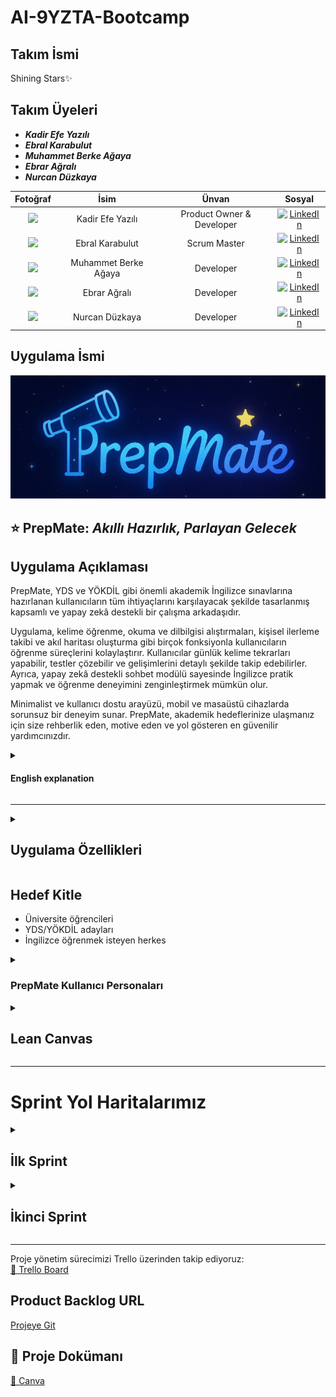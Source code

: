 # AI-9YZTA-Bootcamp

## Takım İsmi
Shining Stars✨
## Takım Üyeleri
- ***Kadir Efe Yazılı*** 
- ***Ebral Karabulut*** 
- ***Muhammet Berke Ağaya***
- ***Ebrar Ağralı*** 
- ***Nurcan Düzkaya***

| Fotoğraf | İsim | Ünvan | Sosyal |
|:--------:|:-----:|:------:|:-------:|
| <img src="https://avatars.githubusercontent.com/u/152311530?v=4" width="150"/> | Kadir Efe Yazılı | Product Owner & Developer | [![LinkedIn](https://img.shields.io/badge/LinkedIn-Profile-blue?logo=linkedin)](https://www.linkedin.com/in/kadirefeyazili/) |
| <img src="https://avatars.githubusercontent.com/u/208370395?v=4" width="150"/> | Ebral Karabulut | Scrum Master | [![LinkedIn](https://img.shields.io/badge/LinkedIn-Profile-blue?logo=linkedin)](https://www.linkedin.com/in/ebral-karabulut/) |
| <img src="https://avatars.githubusercontent.com/u/163898105?v=4" width="150"/> | Muhammet Berke Ağaya | Developer | [![LinkedIn](https://img.shields.io/badge/LinkedIn-Profile-blue?logo=linkedin)](https://www.linkedin.com/in/muhammet-berke-a%C4%9Faya/) |
| <img src="https://avatars.githubusercontent.com/u/157977459?v=4" width="150"/> | Ebrar Ağralı | Developer | [![LinkedIn](https://img.shields.io/badge/LinkedIn-Profile-blue?logo=linkedin)](https://www.linkedin.com/in/ebrara%C4%9Fral%C4%B1/) |
| <img src="https://avatars.githubusercontent.com/u/147709490?v=4" width="150"/> | Nurcan Düzkaya | Developer | [![LinkedIn](https://img.shields.io/badge/LinkedIn-Profile-blue?logo=linkedin)](https://www.linkedin.com/in/nurcan-d%C3%BCzkaya) |


## Uygulama İsmi
![Uygulama Görüntüsü](ProjectManagementFiles/General_Documents/Github_Pages_Images/PrepMate.jpeg)

## ⭐ **PrepMate:** *Akıllı Hazırlık, Parlayan Gelecek*

<summary><h2>Uygulama Açıklaması</h2></summary>
PrepMate, YDS ve YÖKDİL gibi önemli akademik İngilizce sınavlarına hazırlanan kullanıcıların tüm ihtiyaçlarını karşılayacak şekilde tasarlanmış kapsamlı ve yapay zekâ destekli bir çalışma arkadaşıdır.

Uygulama, kelime öğrenme, okuma ve dilbilgisi alıştırmaları, kişisel ilerleme takibi ve akıl haritası oluşturma gibi birçok fonksiyonla kullanıcıların öğrenme süreçlerini kolaylaştırır. Kullanıcılar günlük kelime tekrarları yapabilir, testler çözebilir ve gelişimlerini detaylı şekilde takip edebilirler. Ayrıca, yapay zekâ destekli sohbet modülü sayesinde İngilizce pratik yapmak ve öğrenme deneyimini zenginleştirmek mümkün olur.

Minimalist ve kullanıcı dostu arayüzü, mobil ve masaüstü cihazlarda sorunsuz bir deneyim sunar. PrepMate, akademik hedeflerinize ulaşmanız için size rehberlik eden, motive eden ve yol gösteren en güvenilir yardımcınızdır.
<details>
  <summary><h4>English explanation</h4></summary>
PrepMate is a comprehensive and AI-powered study companion designed to meet all the needs of users preparing for important academic English exams such as YDS and YÖKDİL.

The app facilitates the learning process with many features including vocabulary learning, reading and grammar exercises, personal progress tracking, and mind mapping. Users can review daily vocabulary, take tests, and monitor their progress in detail. Additionally, the AI-powered chat module allows users to practice English and enrich their learning experience.

With its minimalist and user-friendly interface, PrepMate offers a seamless experience on both mobile and desktop devices. PrepMate is your most reliable assistant, guiding, motivating, and supporting you to achieve your academic goals.
</details>

---

<details>
  <summary><h2>Uygulama Özellikleri</h2></summary>

- 📚 Günlük kelime tekrarları ve kapsamlı testler ile etkin öğrenme  
- 🤖 Yapay zekâ destekli cümle açıklamaları ve anında çeviri imkanı  
- ✍️ YDS ve YÖKDİL formatlarına uygun deneme sınavları  
- 🌌 Gökyüzü temalı takımyıldızı başarı sistemi ile motive edici öğrenme deneyimi  
- 📈 Kişisel ilerleme paneli sayesinde detaylı performans takibi  
- 🧩 Akademik deyimler, bağlaçlar ve dil yapılarıyla dil becerilerinin geliştirilmesi  
- 🌟 Zengin ve çeşitli öğrenme materyalleri  
- 📱💻 Telefon, tablet ve bilgisayar gibi tüm cihazlarda uyumlu, kesintisiz kullanım  
- 🌍 Her zaman, her yerde öğrenme imkânı — internet bağlantısı olan her ortamda erişilebilir

<details>
  <summary><h4>English explanation</h4></summary>

- 📚 Effective learning with daily vocabulary reviews and comprehensive tests  
- 🤖 AI-powered sentence explanations and instant translation capabilities  
- ✍️ Practice exams formatted for YDS and YÖKDİL standards  
- 🌌 Motivating learning experience with a sky-themed constellation achievement system  
- 📈 Detailed performance tracking via personal progress dashboard  
- 🧩 Development of language skills using academic idioms, conjunctions, and structures  
- 🌟 Rich and diverse learning materials  
- 📱💻 Compatible with all devices including phones, tablets, and computers for seamless usage  
- 🌍 Learn anytime, anywhere — accessible wherever there is internet connectivity  

</details>
</details>

## Hedef Kitle
- Üniversite öğrencileri
- YDS/YÖKDİL adayları
- İngilizce öğrenmek isteyen herkes
<details>
  <summary><h3>PrepMate Kullanıcı Personaları</h3></summary>

  [Persona](https://github.com/KadirEfeYazili/YZTA-Bootcamp/blob/main/ProjectManagementFiles/General_Documents/Persona_Turkce(1).pdf "PrepMate Kullanıcı Personaları")
</details>

<details>
  <summary><h2>Lean Canvas</h2></summary>

  <h3>Business Model Canvas Poster</h3>

  ![Canvas Poster](https://raw.githubusercontent.com/KadirEfeYazili/YZTA-Bootcamp/main/ProjectManagementFiles/General_Documents/Lean_canvas.png)

</details>

---

# Sprint Yol Haritalarımız

<details>
  <summary><h2>İlk Sprint</h2></summary>

### Kullanılan Teknolojiler
- **Frontend:** React.js, Tailwind CSS, React Markdown
- **API:** Google Gemini API
- **Backend & Hosting:** Firebase, Firebase API Key
- **Versiyon Kontrol & Deploy:** GitHub, GitHub Pages, GitHub Actions

### İlk Versiyonda Olacaklar
- Kelime öğretme modülü
- Prompt yanıtı veren LLM
- Gökyüzü temalı arayüz (takımyıldızları)
- Basit kullanıcı profili
- Personalar oluşturuldu
- Geri bildirim ekranı

Aşağıdaki tabloda, bu sprint içinde ele alınacak kullanıcı hikayeleri ve bunlara bağlı detaylı görevler yer almaktadır:

| Görev (Task)                                                      | Tahmini Süre (Gün) | Puan (Story Point) | Sorumlu        | Durum     |
|------------------------------------------------------------------|--------------------|--------------------|----------------|-----------|
| T1.1: Kelime veri yapısını (Firestore) tanımlama.                | 1                  | 3                  | Backend Ekibi  | Başladı   |
| T1.2: Firebase'e örnek kelime setleri yükleme.                   | 1                  | 3                  | Backend Ekibi  | Başladı   |
| T1.3: Kelime kartlarını gösteren React bileşenini oluşturma.     | 2                  | 5                  | Frontend Ekibi | Başladı   |
| T1.4: Kelime kartları için Tailwind CSS stilini uygulama.        | 1                  | 3                  | Frontend Ekibi | Başladı   |
| T1.5: Kelime tekrar mekanizması için test arayüzü ekleme.        | 1                  | 3                  | Frontend Ekibi | Başladı   |
| T2.1: Google Gemini API entegrasyonu için servis katmanı oluşturma. | 2                | 8                  | Backend Ekibi  | Başladı   |
| T2.2: Kullanıcının seçtiği kelime/cümleyi AI'a gönderme işlevi geliştirme. | 1             | 5                  | Frontend Ekibi | Başladı   |
| T2.3: AI yanıtını gösterecek UI bileşenini tasarlama.             | 2                  | 5                  | Frontend Ekibi | Başladı   |
| T2.4: AI yanıtlarının React Markdown ile düzgün görüntülenmesini sağlama. | 1              | 3                  | Frontend Ekibi | Başladı   |
| T3.1: Temel renk paletini ve fontları tanımlama (Tailwind config). | 0.5               | 2                  | UI/UX Tasarımcı | Tamamlandı|
| T3.2: Ana sayfa arkaplanına gökyüzü temalı görsel/stil ekleme.    | 1                  | 3                  | Frontend Ekibi | Başladı   |
| T3.3: Basit takımyıldızı başarı sistemi için placeholder UI oluşturma. | 1               | 3                  | Frontend Ekibi | Başladı   |
| T4.1: Kullanıcı profili veri yapısını tanımlama (Firestore).     | 1                  | 3                  | Backend Ekibi  | Başladı   |
| T4.2: Basit kullanıcı profili ekranı oluşturma.                   | 1                  | 3                  | Frontend Ekibi | Başladı   |
| T5.1: Geri bildirim formu UI bileşenini oluşturma.                | 1                  | 3                  | Frontend Ekibi | Başladı   |
| T5.2: Geri bildirimleri Firebase'e kaydetme işlevini geliştirme. | 1                  | 3                  | Backend Ekibi  | Başladı   |
| T6.1: Personaların oluşturulması ve dokümantasyonu.             | 1                  | 3                  | Product Owner  | Tamamlandı|
| T6.2: GitHub reposunu oluşturma ve ilk kod yapısını kurma.        | 0.5                | 2                  | Developer      | Tamamlandı|
| T6.3: GitHub Pages ve Actions ile deploy altyapısını kurma.       | 1                  | 5                  | Developer      | Başladı   |
| T6.4: Trello panosunu güncel tutma.                               | Sürekli            | -                  | Tüm Ekip       | Sürekli   |
| T6.5: Günlük Scrum toplantılarını yapma.                          | Sürekli            | -                  | Tüm Ekip       | Sürekli   |
| T6.6: Sprint sonu ekran görüntülerini alma ve dokümantasyona ekleme. | 0.5               | 1                  | Proje Yöneticisi | Planlandı |
| T6.7: Sprint Review toplantısını planlama ve sunumu hazırlama.   | 1                  | 2                  | Scrum Master   | Planlandı |
| T6.8: Sprint Retrospective toplantısını düzenleme.                | 1                  | 2                  | Scrum Master   | Planlandı |


---

# Sprint Notları

- UI tasarımlarında **Canva ve Figma** kullanılmasına karar verildi.
- Proje yönetim aracı olarak **Trello** tercih edildi.
- Daily scrum toplantıları **Whatsapp** ve **Google Meet** üzerinden takımın uygunluğuna göre yapıldı.
- Uygulamanın ana temasının **gökyüzü ve takımyıldızları** olması kararlaştırıldı.
- YDS/YÖKDİL odaklı akademik İngilizce kelimeler ve yapılar hedeflendi.

---

## Sprint İçinde Tamamlanması Beklenen Puan:

**350 Puan**

---

## Puan Tamamlama Mantığı:

Toplamda **1200 puanlık** bir hedef belirlendi.  
Birinci sprintte, fikir oturması, tasarımların yapılması ve API ekleme planlandığı için **350 puan** hedeflenmiştir ve tamamlanmıştır.  
İkinci sprintte, kod yazma çalışmalarına yoğunlaşılacağı için **400 puan** hedeflenmiştir.  
Üçüncü sprintte ise kalan görevlerin tamamlanması ve entegrasyon çalışmaları yapılacağından **450 puan** hedefi konulmuştur.

---

## Sprint Gözden Geçirilmesi:

- Takım olarak birçok toplantı yapıldı ve tüm toplantılar planlandığı şekilde tamamlandı.  
- Takım ismi, proje adı, kullanıcı persona ve hedef kitle tanımı oluşturuldu.  
- Veri seti kaynakları araştırıldı (YDS, YÖKDİL örnekleri).  
- GitHub reposu açıldı ve README iskeleti oluşturuldu.  
- Chat arayüzü tasarım şablonları araştırıldı.  
- Kullanılan teknoloji yığını (stack) kararlaştırıldı.  
- Prompt engineering için örnekler belirlendi.  
- MVP hedefleri netleştirildi ve ekip içi görev dağılımı yapıldı.  
- UI/UX taslakları Canva ve Figma kullanılarak hazırlandı.  
- Kullanıcı geri bildirimi için test soruları oluşturuldu.  
- Takım içi iş birliği ve iletişim verimli şekilde sürdürüldü.
- Uygulamanın farklı özellikler taşımasını istenildiği için önceliklendirme aşamasında karar vermek kolay olmadı.
- Kelime öğretme modülünün de ön plana çıkarılmasına karar verildi.
- Uygulama adı oylama ile seçildi.
- Bu süreçte proje yönetim yöntemi belirlendi, takım birbiriyle tanışmış oldu, ve diğer sprintlerde de kullanılmak üzere sistem oluşturuldu.
- Whatsapp grubunda günlük olarak toplantılarda ertesi gün görevleri konuşuldu.

---

## Sprint Gözden Geçirme Katılımcıları:

**Kadir Efe Yazılı**, **Ebral Karabulut**, **Muhammet Berke Ağaya**, **Ebrar Ağralı**, **Nurcan Düzkaya**

---

## Sprint Retrospektifi:

- Firebase kurulumu ve entegrasyonu başarılı oldu, ancak bazı veri modelleme kararları gözden geçirilebilir.
- AI API entegrasyonu beklenenden biraz daha fazla zaman aldı, bir sonraki sprintte benzer entegrasyonlar için daha detaylı planlama yapılmalı.
- Tüm ekip üyelerinin kod yazma sürecine erken dahil olması verimliliği artırdı.
- Uygulamaya açık tema eklenmesi ve günlük UI düzenlemesi bir sonraki sprintte önceliklendirilecek.
- Kullanıcı profili geliştirme, günlük planlayıcı ve takvim entegrasyonu, alışkanlık oluşturma/takip ve görev listesi/hatırlatıcı özellikleri bir sonraki sprintler için detaylandırılacak.
- Tüm ekip üyelerinin ikinci sprintte birlikte kod yazmasına karar verildi.
- Yapay zeka eklentisi için uygulamaya uygun ücretsiz Gemini API entegrasyonuna karar verildi.
- Günlük kısmı UI düzenlenmesine karar verildi.
- Kelime öğretme ve test modüllerinin tamamlanmasına karar verildi.
- Tüm görevler planlandığı şekilde başarıyla tamamlandı.
- Takım üyeleri görev dağılımını etkin yaptı ve iş birliği güçlüydü.
- Sprint sonunda planlanan hedeflerin tamamı gerçekleştirilmiş oldu.


<details>


  <summary>Sprint 1 - App Screenshots</summary>

  ![Uygulama Görüntüsü](https://raw.githubusercontent.com/KadirEfeYazili/YZTA-Bootcamp/refs/heads/main/ProjectManagementFiles/General_Documents/Github_Pages_Images/Sprint%201%20App%20Screenshot.png)

</details>

<details>
  <summary>Sprint 1 - Sprint Board Update Screenshots</summary>

  ![Sprint Yol Haritası](https://raw.githubusercontent.com/KadirEfeYazili/YZTA-Bootcamp/refs/heads/main/ProjectManagementFiles/General_Documents/Github_Pages_Images/Sprint%201%20Board%20Update%20Screenshots.jpg)

</details>

<details>
  <summary>Toplantı Görselleri</summary>

  ![Toplantı Görselleri](https://raw.githubusercontent.com/KadirEfeYazili/YZTA-Bootcamp/refs/heads/main/ProjectManagementFiles/General_Documents/Github_Pages_Images/Sprint%201%20Toplant%C4%B1%20G%C3%B6rselleri.jpg)

  ![Toplantı Görselleri 2](https://raw.githubusercontent.com/KadirEfeYazili/YZTA-Bootcamp/refs/heads/main/ProjectManagementFiles/Sprint_1/Sprint1_Meeting_ss/meeting-screenshots.jpg)
  
</details>
</details>

<details>
  <summary><h2>İkinci Sprint</h2></summary>

---

## Kullanılan Teknolojiler

* **Frontend:** React.js, Tailwind CSS, React Markdown

* **API:** Google Gemini API

* **Backend & Hosting:** Firebase, Firebase API Key

* **Versiyon Kontrol & Deploy:** GitHub, GitHub Pages, GitHub Actions
---
## İkinci Versiyonda Olacaklar

* Kullanıcı profili geliştirme ve detaylandırma

* Günlük planlayıcı ve takvim entegrasyonu

* Alışkanlık oluşturma/takip modülü

* Görev listesi/hatırlatıcı özellikleri

* Kelime öğretme ve test modüllerinin tamamlanması

* Uygulamanın genel UI düzenlemesi ve açık tema eklenmesi
---
İkinci Sprint, ilk sprintte belirlenen temeller üzerine inşa edilerek, uygulamanın çekirdek özelliklerinin kodlanmasına ve kullanıcı deneyiminin geliştirilmesine odaklanacaktır. Bu sprintte, uygulamanın ana modüllerinin işlevselliği artırılacak ve kullanıcı etkileşimi zenginleştirilecektir.

## Görev (Task) Tablosu

Aşağıdaki tabloda, bu sprint içinde ele alınacak kullanıcı hikayeleri ve bunlara bağlı detaylı görevler yer almaktadır:

|     Görev (Task)                                                      |  Tahmini Süre (Gün)   |  Puan (Story Point)   |  Sorumlu          |  Durum  |
| --------------------------------------------------------------------- | --------------------- | --------------------- | ---------------- | --------- |
| T2.5: Mevcut kullanıcı profilini detaylandırma ve düzenleme           | 2                     | 5                     | Frontend Ekibi   | Başladı   |
| T2.6: Günlük planlayıcı UI bileşenini oluşturma                       | 3                     | 8                     | Frontend Ekibi   | Başladı   |
| T2.7: Takvim entegrasyonu için temel işlevsellik                      | 2                     | 5                     | Backend Ekibi    | Başladı   |
| T2.8: Alışkanlık oluşturma/takip modülü UI tasarımı                   | 2                     | 5                     | UI/UX Tasarımcı  | Başladı   |
| T2.9: Alışkanlık verilerini Firestore'a kaydetme                      | 1                     | 3                     | Backend Ekibi    | Başladı   |
| T2.10: Görev listesi UI bileşenini geliştirme                         | 2                     | 5                     | Frontend Ekibi   | Başladı   |
| T2.11: Görevleri Firebase'e kaydetme ve yönetme                       | 1                     | 3                     | Backend Ekibi    | Başladı   |
| T2.12: Kelime öğretme modülü için yeni kelime setleri entegrasyonu    | 2                     | 5                     | Backend Ekibi    | Başladı   |
| T2.13: Kelime test modülünü tamamlama (farklı test türleri)           | 3                     | 8                     | Frontend Ekibi   | Başladı   |
| T2.14: Uygulamaya açık tema seçeneği ekleme                           | 1                     | 3                     | Frontend Ekibi   | Başladı   |
| T2.15: Genel UI/UX iyileştirmeleri ve tutarlılık kontrolleri          | 2                     | 5                     | UI/UX Tasarımcı  | Başladı   |
| T2.16: Gemini API'dan gelen yanıtlar için gelişmiş biçimlendirme      | 1                     | 3                     | Frontend Ekibi   | Başladı   |
| T2.17: Hata yönetimi ve kullanıcıya geri bildirim mekanizmaları       | 1                     | 3                     | Developer        | Başladı   |
| T2.18: Performans optimizasyonları (ilk inceleme)                     | 1                     | 3                     | Developer        | Başladı   |
| T2.19: GitHub Actions ile sürekli entegrasyon/dağıtım iyileştirmeleri | 1                     | 3                     | Developer        | Başladı   |
| T2.20: Sprint sonu dokümantasyon ve sunum hazırlığı                   | 0.5                   | 2                     | Proje Yöneticisi | Planlandı |
| T2.21: Sprint Review ve Retrospective toplantılarını düzenleme        | 1                     | 2                     | Scrum Master     | Planlandı |

---

## Sprint Notları

* Tüm ekip üyelerinin kod yazma sürecine aktif olarak dahil olması kararlaştırıldı.

* Uygulamanın genel UI düzenlemesi ve açık tema eklenmesi bu sprintte önceliklendirildi.

* Kelime öğretme ve test modüllerinin bu sprintte tamamlanması hedeflendi.

* Yapay zeka eklentisi için ücretsiz Gemini API entegrasyonuna devam edildi.

* Günlük kısmı UI düzenlemelerine ağırlık verildi.

* Sprint boyunca günlük Scrum toplantıları ve Trello panosu güncellemeleri düzenli olarak sürdürüldü.

## Sprint İçinde Tamamlanması Beklenen Puan:

400 Puan
---

## Puan Tamamlama Mantığı:

Toplamda 1200 puanlık bir hedef belirlenmiştir. 
Birinci sprintte fikir oturması, tasarımların yapılması ve API ekleme planlandığı için 350 puan hedeflenmiş ve tamamlanmıştır. 
İkinci sprintte, kod yazma çalışmalarına yoğunlaşılacağı için 400 puan hedeflenmiştir. 
Üçüncü sprintte ise kalan görevlerin tamamlanması ve entegrasyon çalışmaları yapılacağından 450 puan hedefi konulmuştur.

---

## Sprint Gözden Geçirilmesi:

* İkinci sprintte, kullanıcı profili geliştirme, günlük planlayıcı, alışkanlık takip ve görev listesi gibi temel modüllerin kodlanmasına başlandı.

* Kelime öğretme ve test modüllerinin geliştirilmesinde önemli ilerleme kaydedildi.

* UI/UX ekibi, açık tema ve genel arayüz iyileştirmeleri üzerinde çalıştı.

* Firebase entegrasyonları, yeni veri yapıları için genişletildi.

* Takım içi iş birliği ve iletişim, kod yazma sürecine tüm üyelerin dahil olmasıyla daha da güçlendi.

* Sürekli entegrasyon ve dağıtım süreçleri gözden geçirildi ve iyileştirmeler yapıldı.

## Sprint Gözden Geçirme Katılımcıları:

Kadir Efe Yazılı, Ebral Karabulut, Muhammet Berke Ağaya, Ebrar Ağralı, Nurcan Düzkaya

---
## Sprint Retrospektifi:

* **Ne İyi Gitti?**

  * Tüm ekip üyelerinin kod yazma sürecine erken dahil olması, bilgi paylaşımını ve verimliliği artırdı.

  * Kelime öğretme ve test modüllerinin geliştirilmesi planlandığı gibi ilerledi.

  * Firebase veri modellemesindeki önceki kararların gözden geçirilmesi ve iyileştirilmesi faydalı oldu.

  * Günlük UI düzenlemesi ve açık tema eklenmesi konusunda iyi bir başlangıç yapıldı.

---

* **Ne Geliştirilebilir?**

  * API entegrasyonlarında olası gecikmeler için daha detaylı risk analizi ve yedek planlar oluşturulmalı.

  * Kullanıcı geri bildirimlerinin daha erken aşamalarda toplanması ve değerlendirilmesi için bir mekanizma geliştirilebilir.

  * Yeni özelliklerin (günlük planlayıcı, alışkanlık takibi) kullanıcı akışları daha net tanımlanmalıydı.
---

* **Öğrenilen Dersler:**

  * Karmaşık entegrasyonlar için daha fazla zaman ve detaylı planlama ayrılmalı.

  * Erken ve sürekli ekip katılımı, projenin ilerlemesi için kritik öneme sahiptir.

  * UI/UX iyileştirmeleri, kullanıcı deneyimi için sürekli bir çaba gerektirir.

---

* **Eylem Maddeleri:**

  * Bir sonraki sprintte kullanıcı geri bildirimlerini toplamak için bir prototip test planı oluşturulacak.

  * Yeni modüllerin (planlayıcı, alışkanlık) detaylı kullanıcı akışları ve ekran tasarımları tamamlanacak.

  * Performans optimizasyonlarına daha fazla odaklanılacak.

<details>


  <summary>Sprint 2 - App Screenshots (Dark Mode Integration, Chatbot Avatar Plugins, project logo work) </summary>

  ![Uygulama Görüntüsü](https://raw.githubusercontent.com/KadirEfeYazili/YZTA-Bootcamp/refs/heads/main/ProjectManagementFiles/General_Documents/Github_Pages_Images/Sprint%202%20DarkMode%20Entegrasyonu.png)
  ![Chatbot Görüntüsü](https://raw.githubusercontent.com/KadirEfeYazili/YZTA-Bootcamp/refs/heads/main/ProjectManagementFiles/General_Documents/Github_Pages_Images/Sprint%202%20Chatbot.png)
  ![Uygulama Logolu Görüntüsü](https://raw.githubusercontent.com/KadirEfeYazili/YZTA-Bootcamp/refs/heads/main/ProjectManagementFiles/General_Documents/Github_Pages_Images/Sprint%202%20Logo.png)
  ![Ekran Görüntüsü](https://raw.githubusercontent.com/KadirEfeYazili/YZTA-Bootcamp/refs/heads/main/ProjectManagementFiles/Sprint_2/Sprint2_App_ss/Ekran%20g%C3%B6r%C3%BCnt%C3%BCs%C3%BC%202025-07-19%20200611.png)

  <p align="center">
    <img src="https://raw.githubusercontent.com/KadirEfeYazili/YZTA-Bootcamp/refs/heads/main/ProjectManagementFiles/Sprint_2/Sprint2_App_ss/screenshots-mobile.png" alt="Mobil Uyumlu Görsel" width="80%" />
  </p>


</details>

<details>
  <summary>Sprint 2 - Burndown Chart</summary>

![Burndown Chart](https://raw.githubusercontent.com/KadirEfeYazili/YZTA-Bootcamp/refs/heads/main/ProjectManagementFiles/Sprint_2/Sprint2_Burndown_chart/burndown_chart.png)

</details>

<details>
  <summary>Sprint 2 - Sprint Board Update Screenshots</summary>

  ![Sprint Yol Haritası](https://raw.githubusercontent.com/KadirEfeYazili/YZTA-Bootcamp/refs/heads/main/ProjectManagementFiles/General_Documents/Github_Pages_Images/Sprint%202%20Board%20Update%20Screenshots.png)
</details>

<details>
  <summary>Sprint 2 - Toplantı Görselleri</summary>


  <p align="center">
    <img src="https://raw.githubusercontent.com/KadirEfeYazili/YZTA-Bootcamp/refs/heads/main/ProjectManagementFiles/General_Documents/Github_Pages_Images/Sprint%202%20Toplant%C4%B1%20G%C3%B6rselleri.jpg" alt="Toplantı Görseli 1" width="30%" />
  </p>

  <p align="center">
    <img src="https://raw.githubusercontent.com/KadirEfeYazili/YZTA-Bootcamp/refs/heads/main/ProjectManagementFiles/Sprint_2/Sprint2_Meeting_ss/video-call-meeting-screenshot1.jpeg" alt="Video Call SS 1" width="30%" />
    <img src="https://raw.githubusercontent.com/KadirEfeYazili/YZTA-Bootcamp/refs/heads/main/ProjectManagementFiles/Sprint_2/Sprint2_Meeting_ss/video-call-meeting-screenshot2.jpeg" alt="Video Call SS 2" width="30%" />
    <img src="https://raw.githubusercontent.com/KadirEfeYazili/YZTA-Bootcamp/refs/heads/main/ProjectManagementFiles/Sprint_2/Sprint2_Meeting_ss/video-call-meeting-screenshot3.jpeg" alt="Video Call SS 3" width="30%" />
  </p>


</details>
</details>

 ---
Proje yönetim sürecimizi Trello üzerinden takip ediyoruz:  
[🔗 Trello Board](https://trello.com/b/8fP9S0KF/bootcamp)

## Product Backlog URL

[Projeye Git](https://kadirefeyazili.github.io/YZTA-Bootcamp/)


## 📃 Proje Dokümanı

[🔗 Canva](https://www.canva.com/design/DAGr9V-hQBg/k5EpeSP5GUWiXgXTwk_Thw/edit)
